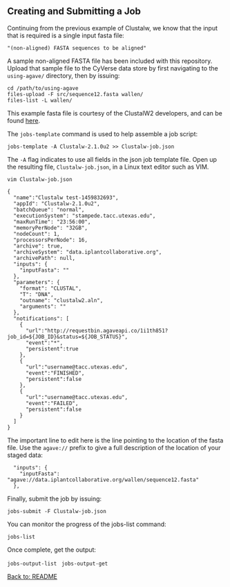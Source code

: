 ## Creating and Submitting a Job

Continuing from the previous example of Clustalw, we know that the input that is required is a single input fasta file:

```"(non-aligned) FASTA sequences to be aligned"```

A sample non-aligned FASTA file has been included with this repository.
Upload that sample file to the CyVerse data store by first navigating to the `using-agave/` directory, then by issuing:

```
cd /path/to/using-agave
files-upload -F src/sequence12.fasta wallen/
files-list -L wallen/
```

This example fasta file is courtesy of the ClustalW2 developers, and can be found [here](http://www.ebi.ac.uk/Tools/msa/clustalw2/help/faq.html#11).

The `jobs-template` command is used to help assemble a job script:

```jobs-template -A Clustalw-2.1.0u2 >> Clustalw-job.json```

The `-A` flag indicates to use all fields in the json job template file.
Open up the resulting file, `Clustalw-job.json`, in a Linux text editor such as VIM.

```vim Clustalw-job.json```

```
{
  "name":"Clustalw test-1459832693",
  "appId": "Clustalw-2.1.0u2",
  "batchQueue": "normal",
  "executionSystem": "stampede.tacc.utexas.edu",
  "maxRunTime": "23:56:00",
  "memoryPerNode": "32GB",
  "nodeCount": 1,
  "processorsPerNode": 16,
  "archive": true,
  "archiveSystem": "data.iplantcollaborative.org",
  "archivePath": null,
  "inputs": {
    "inputFasta": ""
  },
  "parameters": {
    "format": "CLUSTAL",
    "T": "DNA",
    "outname": "clustalw2.aln",
    "arguments": ""
  },
  "notifications": [
    {
      "url":"http://requestbin.agaveapi.co/1i1th851?job_id=${JOB_ID}&status=${JOB_STATUS}",
      "event":"*",
      "persistent":true
    },
    {
      "url":"username@tacc.utexas.edu",
      "event":"FINISHED",
      "persistent":false
    },
    {
      "url":"username@tacc.utexas.edu",
      "event":"FAILED",
      "persistent":false
    }
  ]
}
```

The important line to edit here is the line pointing to the location of the fasta file.
Use the `agave://` prefix to give a full description of the location of your staged data:

```
  "inputs": {
    "inputFasta": "agave://data.iplantcollaborative.org/wallen/sequence12.fasta"
  },
```

Finally, submit the job by issuing:

```jobs-submit -F Clustalw-job.json```

You can monitor the progress of the jobs-list command:

```jobs-list ```

Once complete, get the output:

```jobs-output-list ```
```jobs-output-get ```

[Back to: README](../README.md)
